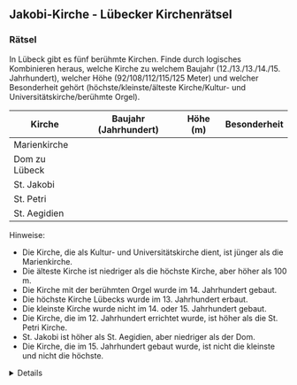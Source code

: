 ## Jakobi-Kirche - Lübecker Kirchenrätsel

### Rätsel
In Lübeck gibt es fünf berühmte Kirchen. Finde durch logisches Kombinieren heraus, welche Kirche zu welchem Baujahr (12./13./13./14./15. Jahrhundert), welcher Höhe (92/108/112/115/125 Meter) und welcher Besonderheit gehört (höchste/kleinste/älteste Kirche/Kultur- und Universitätskirche/berühmte Orgel).

| Kirche | Baujahr (Jahrhundert) | Höhe (m) | Besonderheit |
|--------|-----------------------|----------|--------------|
| Marienkirche | | | |
| Dom zu Lübeck | | | |
| St. Jakobi | | | |
| St. Petri | | | |
| St. Aegidien | | | |

Hinweise:
- Die Kirche, die als Kultur- und Universitätskirche dient, ist jünger als die Marienkirche.
- Die älteste Kirche ist niedriger als die höchste Kirche, aber höher als 100 m.
- Die Kirche mit der berühmten Orgel wurde im 14. Jahrhundert gebaut.
- Die höchste Kirche Lübecks wurde im 13. Jahrhundert erbaut.
- Die kleinste Kirche wurde nicht im 14. oder 15. Jahrhundert gebaut.
- Die Kirche, die im 12. Jahrhundert errichtet wurde, ist höher als die St. Petri Kirche.
- St. Jakobi ist höher als St. Aegidien, aber niedriger als der Dom.
- Die Kirche, die im 15. Jahrhundert gebaut wurde, ist nicht die kleinste und nicht die höchste.

<details>
### Lösung

| Kirche | Baujahr (Jahrhundert) | Höhe (m) | Besonderheit |
|--------|-----------------------|----------|--------------|
| Marienkirche | 13. Jahrhundert | 125 m | Höchste Kirche Lübecks |
| Dom zu Lübeck | 12. Jahrhundert | 115 m | Älteste der fünf Kirchen |
| St. Jakobi | 14. Jahrhundert | 112 m | Berühmte Orgel |
| St. Petri | 15. Jahrhundert | 108 m | Kultur- und Universitätskirche |
| St. Aegidien | 13. Jahrhundert | 92 m | Kleinste Kirche |

</details>